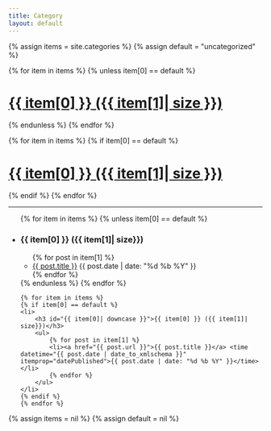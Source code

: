 ```yaml
---
title: Category
layout: default
---
```

<div class="post-list">
<!-- categories.html -->
{% assign items = site.categories %}
{% assign default = "uncategorized" %}

{% for item in items %}
{% unless item[0] == default %}
<h1><a href="#{{ item[0]| downcase }}">{{ item[0] }} ({{ item[1]| size }})</a></h1>
{% endunless %}
{% endfor %}

{% for item in items %}
{% if item[0] == default %}
<h1><a class="post-title" href="#{{ item[0]| downcase }}">{{ item[0] }} ({{ item[1]| size }})</a></h1>
{% endif %}
{% endfor %}


<hr/>

<ul>
    {% for item in items %}
    {% unless item[0] == default %}
    <li>
        <h3 id="{{ item[0]| downcase }}">{{ item[0] }} ({{ item[1]| size}})</h3>
        <ul>  
            {% for post in item[1] %}
            <li><a href="{{ post.url }}">{{ post.title }}</a> <time datetime="{{ post.date | date_to_xmlschema }}" itemprop="datePublished">{{ post.date | date: "%d %b %Y" }}</time></li>
            {% endfor %}
        </ul>
    </li>
    {% endunless %}
    {% endfor %}

    {% for item in items %}
    {% if item[0] == default %}
    <li>
        <h3 id="{{ item[0]| downcase }}">{{ item[0] }} ({{ item[1]| size}})</h3>
        <ul>  
            {% for post in item[1] %}
            <li><a href="{{ post.url }}">{{ post.title }}</a> <time datetime="{{ post.date | date_to_xmlschema }}" itemprop="datePublished">{{ post.date | date: "%d %b %Y" }}</time></li>
            {% endfor %}
        </ul>
    </li>
    {% endif %}
    {% endfor %}
</ul>
{% assign items = nil %}
{% assign default = nil %}
</div>